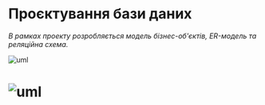 # Проєктування бази даних

*В рамках проекту розробляється модель бізнес-об'єктів, ER-модель та реляційна схема.*

![uml](http://www.plantuml.com/plantuml/png/TL31JiCm3BtxAwmUqIQnwqxZm1498Nx0QoqKIE8gSKSdnBzJRmagGVF5olDxyNi-PAMaK_30KPsUyKKyunTWfC1xL9uLSE3S9pUgarWW-8OgU6AbWPHCzC7dgZcHd_W_-w7lEMVZhi3d9E_SQuE-yjn2ZpE5yUhlxvyonGjtAGxaV7Mnb9St5rVlaNB-b3IieAoaYzUZY6UA5uXEf9JsA4TpPij-StRtcxiEjrliTfjTLyr3wGMriV5AOBYsLcl7lZ4gKMzCIsGeh7QfdGuE78Sf-1y0)

![uml](http://www.plantuml.com/plantuml/png/TPBDRjKm48NtynHMkcch9g8lKFNs2h52gX0iM0xsS6NYs94zQHi1xqv-o3HnbAmotvcnx7FcCJ56xXe7vDbohqvQXyvpLbRKe7KvR36brn1DphtLjSU6SfuOUGTTk5Y_GEjHitsHflyLfDhw5YCsIZjCIVs69zJr9Gudc7Dm8QfpYEZWAKH3SIRFX9yYaOU_g_7452bmtz8vF-4xEHTUvn7Ol5kLj-9B_dPLxaKn81V5XRqYLgm5WCMGeV_FGsRaiGABVyyn_2BD0n3qbTuatOzlsBIEDber_3dQ41qy3pMiegEKbkfBSBJ-hvRe1HXAEjgMRV00uSTu8tKoZVKsSKGEKQchdzEtgDyIxU79e-iJ2vVxV2P6WupgAf8fBrE2kPRNLKtzZhsWwmXWtJC59OTiExUQYAgu_d1tUrEKPN5zVtT_KsnY61tTTqWIC9jxt76WoyvaUYSDKqw7gbnn4qnLFSnpOo1IB448093DcKqPIrZlpZi5sP69JVFvbgXtwP6ywHht3m00)
=======
